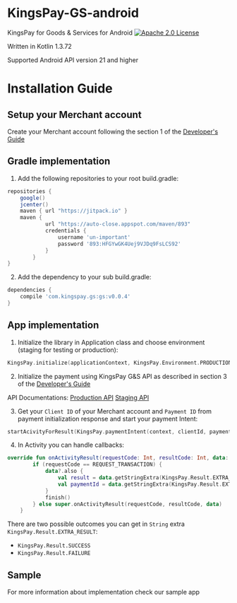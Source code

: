 # KingsPay-GS-android
KingsPay for Goods &amp; Services for Android
[![Apache 2.0 License](https://img.shields.io/badge/license-Apache%202.0-blue.svg?style=flat)](http://www.apache.org/licenses/LICENSE-2.0.html)

Written in Kotlin 1.3.72

Supported Android API version 21 and higher

# Installation Guide

## Setup your Merchant account
Create your Merchant account following the section 1 of the [Developer's Guide](https://kingspay-gs-api.kingsch.at/pdfs/kingspay_goods_and_services_merchant_integration.pdf)

## Gradle implementation
1. Add the following repositories to your root build.gradle:
```gradle
repositories {
    google()
    jcenter()
    maven { url "https://jitpack.io" }
    maven {
            url "https://auto-close.appspot.com/maven/893"
            credentials {
                username 'un-important'
                password '893:HFGYwGK4Uej9VJDq9FsLCS92'
            }
        }
}
```

2. Add the dependency to your sub build.gradle:
```gradle
dependencies {
    compile 'com.kingspay.gs:gs:v0.0.4'
}
``` 

## App implementation
1. Initialize the library in Application class and choose environment (staging for testing or production):
```kotlin
KingsPay.initialize(applicationContext, KingsPay.Environment.PRODUCTION)
```

2. Initialize the payment using KingsPay G&S API as described in section 3 of the [Developer's Guide](https://kingspay-gs-api.kingsch.at/pdfs/kingspay_goods_and_services_merchant_integration.pdf)

API Documentations:
[Production API](https://kingspay-gs-api.kingsch.at/docs/index.html#/Payment/Web_PaymentController_initialize)
[Staging API](https://kpay-gs-api.appunite.net/docs/index.html#/Payment/Web_PaymentController_initialize)

3. Get your `Client ID` of your Merchant account and `Payment ID` from payment initialization response and start your payment Intent:
```kotlin
startAcivityForResult(KingsPay.paymentIntent(context, clientId, paymentId), REQUEST_TRANSACTION)
``` 
    
4. In Activity you can handle callbacks:
```kotlin
override fun onActivityResult(requestCode: Int, resultCode: Int, data: Intent?) {
        if (requestCode == REQUEST_TRANSACTION) {
            data?.also {
                val result = data.getStringExtra(KingsPay.Result.EXTRA_RESULT)
                val paymentId = data.getStringExtra(KingsPay.Result.EXTRA_PAYMENT_ID)
            }
            finish()
        } else super.onActivityResult(requestCode, resultCode, data)
    }
```
There are two possible outcomes you can get in `String` extra `KingsPay.Result.EXTRA_RESULT`:
- `KingsPay.Result.SUCCESS`
- `KingsPay.Result.FAILURE`

## Sample
For more information about implementation check our sample app
